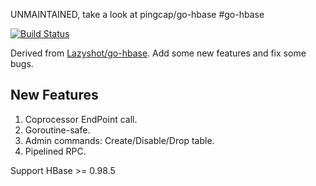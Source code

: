 UNMAINTAINED, take a look at pingcap/go-hbase
#go-hbase

[![Build Status](https://travis-ci.org/pingcap/go-hbase.svg)](https://travis-ci.org/pingcap/go-hbase)

Derived from [Lazyshot/go-hbase](https://github.com/Lazyshot/go-hbase). Add some new features and fix some bugs.

## New Features

1. Coprocessor EndPoint call.
2. Goroutine-safe.
3. Admin commands: Create/Disable/Drop table.
4. Pipelined RPC.

Support HBase >= 0.98.5
